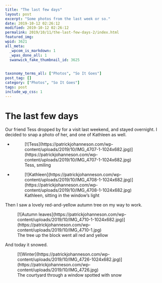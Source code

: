 ```yaml
---
title: "The last few days"
layout: post
excerpt: "Some photos from the last week or so."
date: 2019-10-12 02:26:12
modified: 2019-10-12 02:26:12
permalink: 2019/10/11/the-last-few-days-2/index.html
featured_img: 
wpid: 3621
all_meta: 
  _wpcom_is_markdown: 1
  _wpas_done_all: 1
  swanwick_fake_thumbnail_id: 3625
  
  
taxonomy_terms_all: ["Photos", "So It Goes"]
post_tag: []
category: ["Photos", "So It Goes"]
tags: post
include_wp_css: 1
---
```


# The last few days

Our friend Tess dropped by for a visit last weekend, and stayed overnight. I decided to snap a photo of her, and one of Kathleen as well.

- <figure>[![Tess](https://patrickjohanneson.com/wp-content/uploads/2019/10/IMG_4707-1-1024x682.jpg)](https://patrickjohanneson.com/wp-content/uploads/2019/10/IMG_4707-1-1024x682.jpg)<figcaption>Tess, smiling</figcaption></figure>
- <figure>[![Kathleen](https://patrickjohanneson.com/wp-content/uploads/2019/10/IMG_4708-1-1024x682.jpg)](https://patrickjohanneson.com/wp-content/uploads/2019/10/IMG_4708-1-1024x682.jpg)<figcaption>Kathleen, sitting in the window’s light</figcaption></figure>

Then I saw a lovely red-and-yellow autumn tree on my way to work.

<figure class="wp-block-image">[![Autumn leaves](https://patrickjohanneson.com/wp-content/uploads/2019/10/IMG_4710-1-1024x682.jpg)](https://patrickjohanneson.com/wp-content/uploads/2019/10/IMG_4710-1.jpg)<figcaption>The tree up the block went all red and yellow</figcaption></figure>And today it snowed.

<figure class="wp-block-image">[![Winter](https://patrickjohanneson.com/wp-content/uploads/2019/10/IMG_4726-1024x682.jpg)](https://patrickjohanneson.com/wp-content/uploads/2019/10/IMG_4726.jpg)<figcaption>The courtyard through a window spotted with snow</figcaption></figure>